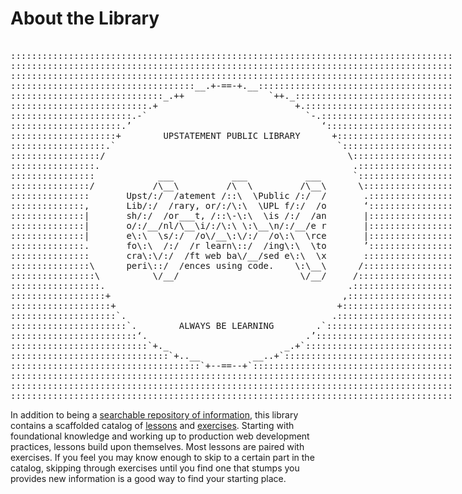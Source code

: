 # About the Library

<div style="font-family: monospace; min-width: 30em; white-space: pre;">
::::::::::::::::::::::::::::::::::::::::::::::::::::::::::::::::::::::::::::::::::::
::::::::::::::::::::::::::::::::::::::::::::::::::::::::::::::::::::::::::::::::::::
::::::::::::::::::::::::::::::::::::::::::::::::::::::::::::::::::::::::::::::::::::
:::::::::::::::::::::::::::::::::::__.+-==-+.__:::::::::::::::::::::::::::::::::::::
:::::::::::::::::::::::::::::_.++                `++._::::::::::::::::::::::::::::::
::::::::::::::::::::::::::.+                          +.::::::::::::::::::::::::::::
:::::::::::::::::::::::.-`                              `-.:::::::::::::::::::::::::
:::::::::::::::::::::.’                                    ‘::::::::::::::::::::::::
::::::::::::::::::::+        UPSTATEMENT PUBLIC LIBRARY      +::::::::::::::::::::::
::::::::::::::::::.`                                          `:::::::::::::::::::::
:::::::::::::::::/                                              \:::::::::::::::::::
::::::::::::::::.                                                .::::::::::::::::::
::::::::::::::::            ___           ___           ___      `::::::::::::::::::
:::::::::::::::/           /\__\         /\  \         /\__\      \:::::::::::::::::
:::::::::::::::       Upst/:/  /atement /::\  \Public /:/  /       .::::::::::::::::
::::::::::::::,       Lib/:/  /rary, or/:/\:\  \UPL f/:/  /o       ‘::::::::::::::::
::::::::::::::|       sh/:/  /or___t, /::\-\:\  \is /:/  /an       |::::::::::::::::
::::::::::::::|       o/:/__/nl/\__\i/:/\:\ \:\__\n/:/__/e r       |::::::::::::::::
::::::::::::::|       e\:\  \s/:/  /o\/__\:\/:/  /o\:\  \rce       |::::::::::::::::
::::::::::::::.       fo\:\  /:/  /r learn\::/  /ing\:\  \to       ’::::::::::::::::
:::::::::::::::       cra\:\/:/  /ft web ba\/__/sed e\:\  \x       :::::::::::::::::
:::::::::::::::\      peri\::/  /ences using code.    \:\__\      /:::::::::::::::::
::::::::::::::::\          \/__/                       \/__/     /::::::::::::::::::
:::::::::::::::::.                                              .:::::::::::::::::::
::::::::::::::::::+                                            ,::::::::::::::::::::
:::::::::::::::::::+                                          +:::::::::::::::::::::
::::::::::::::::::::`.                                       .::::::::::::::::::::::
::::::::::::::::::::::`.        ALWAYS BE LEARNING        .`::::::::::::::::::::::::
::::::::::::::::::::::::‘.                              .’::::::::::::::::::::::::::
::::::::::::::::::::::::::`+._                      _.+`::::::::::::::::::::::::::::
::::::::::::::::::::::::::::::`+..__          __..+`::::::::::::::::::::::::::::::::
::::::::::::::::::::::::::::::::::::`+--==--+`::::::::::::::::::::::::::::::::::::::
::::::::::::::::::::::::::::::::::::::::::::::::::::::::::::::::::::::::::::::::::::
::::::::::::::::::::::::::::::::::::::::::::::::::::::::::::::::::::::::::::::::::::
::::::::::::::::::::::::::::::::::::::::::::::::::::::::::::::::::::::::::::::::::::
</div>

In addition to being a [searchable repository of information](/references/), this library contains a scaffolded catalog of [lessons](/learn/) and [exercises](/make/). Starting with foundational knowledge and working up to production web development practices, lessons build upon themselves. Most lessons are paired with exercises. If you feel you may know enough to skip to a certain part in the catalog, skipping through exercises until you find one that stumps you provides new information is a good way to find your starting place.
